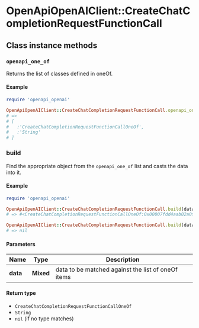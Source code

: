 # OpenApiOpenAIClient::CreateChatCompletionRequestFunctionCall

## Class instance methods

### `openapi_one_of`

Returns the list of classes defined in oneOf.

#### Example

```ruby
require 'openapi_openai'

OpenApiOpenAIClient::CreateChatCompletionRequestFunctionCall.openapi_one_of
# =>
# [
#   :'CreateChatCompletionRequestFunctionCallOneOf',
#   :'String'
# ]
```

### build

Find the appropriate object from the `openapi_one_of` list and casts the data into it.

#### Example

```ruby
require 'openapi_openai'

OpenApiOpenAIClient::CreateChatCompletionRequestFunctionCall.build(data)
# => #<CreateChatCompletionRequestFunctionCallOneOf:0x00007fdd4aab02a0>

OpenApiOpenAIClient::CreateChatCompletionRequestFunctionCall.build(data_that_doesnt_match)
# => nil
```

#### Parameters

| Name | Type | Description |
| ---- | ---- | ----------- |
| **data** | **Mixed** | data to be matched against the list of oneOf items |

#### Return type

- `CreateChatCompletionRequestFunctionCallOneOf`
- `String`
- `nil` (if no type matches)

